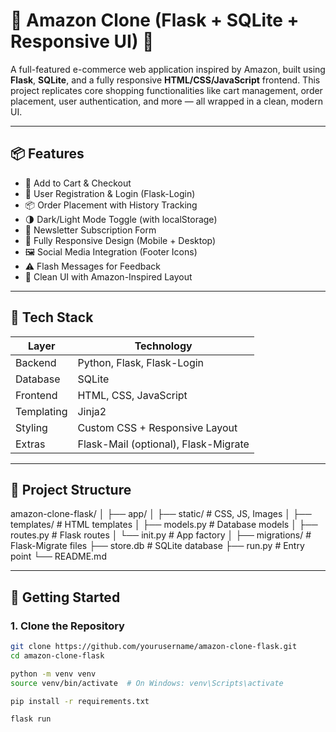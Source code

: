 # 🚀 Amazon Clone (Flask + SQLite + Responsive UI) 🛒

A full-featured e-commerce web application inspired by Amazon, built using **Flask**, **SQLite**, and a fully responsive **HTML/CSS/JavaScript** frontend. This project replicates core shopping functionalities like cart management, order placement, user authentication, and more — all wrapped in a clean, modern UI.

---

## 📦 Features

- 🛒 Add to Cart & Checkout
- 🔐 User Registration & Login (Flask-Login)
- 📦 Order Placement with History Tracking
- 🌗 Dark/Light Mode Toggle (with localStorage)
- 📧 Newsletter Subscription Form
- 📱 Fully Responsive Design (Mobile + Desktop)
- 🖼️ Social Media Integration (Footer Icons)
- ⚠️ Flash Messages for Feedback
- 🧾 Clean UI with Amazon-Inspired Layout

---

## 🧰 Tech Stack

| Layer        | Technology                     |
|--------------|--------------------------------|
| Backend      | Python, Flask, Flask-Login     |
| Database     | SQLite                         |
| Frontend     | HTML, CSS, JavaScript          |
| Templating   | Jinja2                         |
| Styling      | Custom CSS + Responsive Layout |
| Extras       | Flask-Mail (optional), Flask-Migrate |

---

## 📂 Project Structure

amazon-clone-flask/ │ ├── app/ │ ├── static/ # CSS, JS, Images │ ├── templates/ # HTML templates │ ├── models.py # Database models │ ├── routes.py # Flask routes │ └── init.py # App factory │ ├── migrations/ # Flask-Migrate files ├── store.db # SQLite database ├── run.py # Entry point └── README.md


---

## 🚀 Getting Started

### 1. Clone the Repository

```bash
git clone https://github.com/yourusername/amazon-clone-flask.git
cd amazon-clone-flask

python -m venv venv
source venv/bin/activate  # On Windows: venv\Scripts\activate

pip install -r requirements.txt

flask run
